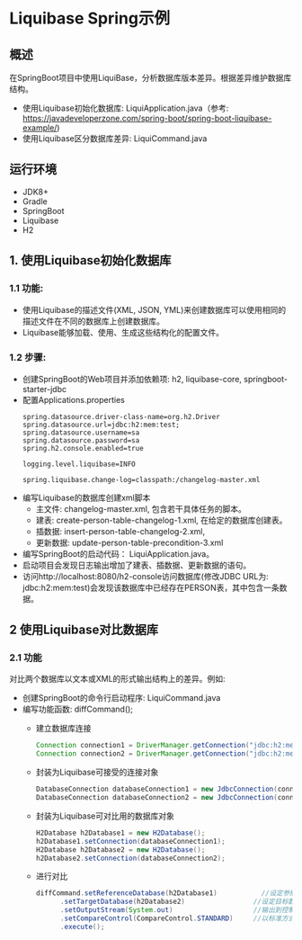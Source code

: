 # Liquibase Spring示例

## 概述

在SpringBoot项目中使用LiquiBase，分析数据库版本差异。根据差异维护数据库结构。

- 使用Liquibase初始化数据库: LiquiApplication.java（参考: https://javadeveloperzone.com/spring-boot/spring-boot-liquibase-example/)
- 使用Liquibase区分数据库差异: LiquiCommand.java

## 运行环境

- JDK8+
- Gradle
- SpringBoot
- Liquibase
- H2
    

## 1. 使用Liquibase初始化数据库

### 1.1 功能: 
- 使用Liquibase的描述文件(XML, JSON, YML)来创建数据库可以使用相同的描述文件在不同的数据库上创建数据库。
- Liquibase能够加载、使用、生成这些结构化的配置文件。
### 1.2 步骤: 
- 创建SpringBoot的Web项目并添加依赖项: h2, liquibase-core, springboot-starter-jdbc
- 配置Applications.properties
    ~~~Properties
    spring.datasource.driver-class-name=org.h2.Driver
    spring.datasource.url=jdbc:h2:mem:test;
    spring.datasource.username=sa
    spring.datasource.password=sa
    spring.h2.console.enabled=true
    
    logging.level.liquibase=INFO
    
    spring.liquibase.change-log=classpath:/changelog-master.xml
    ~~~
- 编写Liquibase的数据库创建xml脚本
    - 主文件: changelog-master.xml, 包含若干具体任务的脚本。
    - 建表: create-person-table-changelog-1.xml, 在给定的数据库创建表。
    - 插数据: insert-person-table-changelog-2.xml, 
    - 更新数据: update-person-table-precondition-3.xml
- 编写SpringBoot的启动代码： LiquiApplication.java。
- 启动项目会发现日志输出增加了建表、插数据、更新数据的语句。
- 访问http://localhost:8080/h2-console访问数据库(修改JDBC URL为: jdbc:h2:mem:test)会发现该数据库中已经存在PERSON表，其中包含一条数据。

## 2 使用Liquibase对比数据库

### 2.1 功能

对比两个数据库以文本或XML的形式输出结构上的差异。例如: 



- 创建SpringBoot的命令行启动程序: LiquiCommand.java
- 编写功能函数: diffCommand();
    - 建立数据库连接
        ~~~Java
        Connection connection1 = DriverManager.getConnection("jdbc:h2:mem:test", "sa", "sa");
        Connection connection2 = DriverManager.getConnection("jdbc:h2:mem:test1");
        ~~~
  
    - 封装为Liquibase可接受的连接对象
        ~~~Java
        DatabaseConnection databaseConnection1 = new JdbcConnection(connection1);
        DatabaseConnection databaseConnection2 = new JdbcConnection(connection2);
        ~~~
  
    - 封装为Liquibase可对比用的数据库对象
        ~~~Java
        H2Database h2Database1 = new H2Database();
        h2Database1.setConnection(databaseConnection1);
        H2Database h2Database2 = new H2Database();
        h2Database2.setConnection(databaseConnection2);
        ~~~
  
    - 进行对比
        ~~~Java
        diffCommand.setReferenceDatabase(h2Database1)           //设定参照数据库
              .setTargetDatabase(h2Database2)                 //设定目标数据库
              .setOutputStream(System.out)                    //输出到控制台
              .setCompareControl(CompareControl.STANDARD)     //以标准方式对比
              .execute();   
        ~~~
